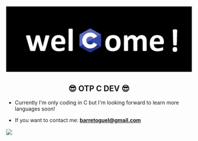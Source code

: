 ![MasterHead](img.jpg)
<h2 align="center">😎 OTP C DEV 😎</h2>

- Currently I'm only coding in C but I'm looking forward to learn more languages soon! 

- If you want to contact me: **barretoguel@gmail.com**

<p> <img align="center" src="https://i.imgflip.com/6b51to.png"/> </p>
